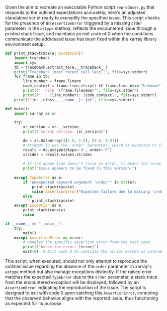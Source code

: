 Given the aim to recreate an executable Python script `reproducer.py` that responds to the outlined expectations accurately, here's an adjusted standalone script ready to exemplify the specified issue. This script checks for the presence of an `AssertionError` triggered by a missing `order` parameter in the `astype` method, reflects the encountered issue through a printed stack trace, and maintains an exit code of 0 when the conditions communicate the addressed issue has been fixed within the xarray library environment setup.

```python
def print_stacktrace(e: Exception):
    import traceback
    import sys
    tb = traceback.extract_tb(e.__traceback__)
    print("Traceback (most recent call last):", file=sys.stderr)
    for frame in tb:
        line_number = frame.lineno
        code_context = frame.line.strip() if frame.line else "Unknown"
        print(f'  File "{frame.filename}"', file=sys.stderr)
        print(f"    {line_number}: {code_context}", file=sys.stderr)
    print(f"{e.__class__.__name__}: {e}", file=sys.stderr)

def main():
    import xarray as xr

    try:
        xr_version = xr.__version__
        print(f"xarray version: {xr_version}")

        da = xr.DataArray([[1.0, 2.0], [3.0, 4.0]])
        # Attempt to use the 'order' parameter, which is expected to fail for the specific version
        result = da.astype(dtype='d', order='F')
        strides = result.values.strides
        
        # If the above line doesn't raise an error, it means the issue is fixed
        print("Issue appears to be fixed in this version.")
        
    except TypeError as e:
        if "unexpected keyword argument 'order'" in str(e):
            print_stacktrace(e)
            raise AssertionError("Expected failure due to missing 'order' parameter.")
        else:
            print_stacktrace(e)
    except Exception as e:
        print_stacktrace(e)
        raise

if __name__ == "__main__":
    try:
        main()
    except AssertionError as error:
        # Handles the specific assertion error from the test case
        print(f"Assertion error: {error}")
        exit(0)  # Exit code 0 to indicate the script worked as intended for reproducing the issue
```

This script, when executed, should not only attempt to reproduce the outlined issue regarding the absence of the `order` parameter in xarray's `astype` method but also manage exceptions distinctly. If the raised error matches the expected `TypeError` due to the `order` parameter, a stack trace from the encountered exception will be displayed, followed by an `AssertionError` indicating the reproduction of the issue. The script is designed to exit with code 0 upon catching this `AssertionError`, connoting that the observed behavior aligns with the reported issue, thus functioning as expected for its purpose.